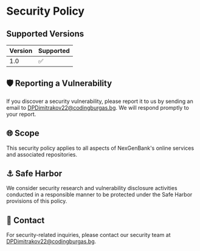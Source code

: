 # Security Policy

## Supported Versions

| Version | Supported          |
| ------- | ------------------ |
| 1.0     |  ✅                |

## 🛡️ Reporting a Vulnerability

If you discover a security vulnerability, please report it to us by sending an email to DPDimitrakov22@codingburgas.bg. We will respond promptly to your report.

## 🌐 Scope

This security policy applies to all aspects of NexGenBank's online services and associated repositories.

## ⚓ Safe Harbor

We consider security research and vulnerability disclosure activities conducted in a responsible manner to be protected under the Safe Harbor provisions of this policy.

## 📧 Contact

For security-related inquiries, please contact our security team at DPDimitrakov22@codingburgas.bg.
